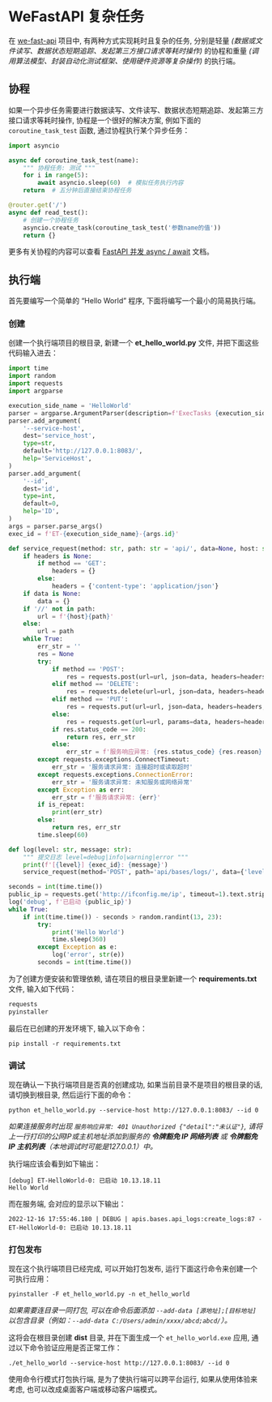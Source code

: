 # WeFastAPI 复杂任务

在 [we-fast-api](https://github.com/hekaiyou/we-fast-api) 项目中, 有两种方式实现耗时且复杂的任务, 分别是轻量 *(数据或文件读写、数据状态短期追踪、发起第三方接口请求等耗时操作)* 的协程和重量 *(调用算法模型、封装自动化测试框架、使用硬件资源等复杂操作)* 的执行端。

## 协程

如果一个异步任务需要进行数据读写、文件读写、数据状态短期追踪、发起第三方接口请求等耗时操作, 协程是一个很好的解决方案, 例如下面的 `coroutine_task_test` 函数, 通过协程执行某个异步任务：

```python
import asyncio

async def coroutine_task_test(name):
    """ 协程任务: 测试 """
    for i in range(5):
        await asyncio.sleep(60)  # 模拟任务执行内容
    return  # 五分钟后直接结束协程任务

@router.get('/')
async def read_test():
    # 创建一个协程任务
    asyncio.create_task(coroutine_task_test('参数name的值'))
    return {}
```

更多有关协程的内容可以查看 [FastAPI 并发 async / await](https://fastapi.tiangolo.com/zh/async/) 文档。

## 执行端

首先要编写一个简单的 “Hello World” 程序, 下面将编写一个最小的简易执行端。

### 创建

创建一个执行端项目的根目录, 新建一个 **et_hello_world.py** 文件, 并把下面这些代码输入进去：

```python
import time
import random
import requests
import argparse

execution_side_name = 'HelloWorld'
parser = argparse.ArgumentParser(description=f'ExecTasks {execution_side_name}')
parser.add_argument(
    '--service-host',
    dest='service_host',
    type=str,
    default='http://127.0.0.1:8083/',
    help='ServiceHost',
)
parser.add_argument(
    '--id',
    dest='id',
    type=int,
    default=0,
    help='ID',
)
args = parser.parse_args()
exec_id = f'ET-{execution_side_name}-{args.id}'

def service_request(method: str, path: str = 'api/', data=None, host: str = args.service_host, headers=None, is_repeat: bool = True, **kw):
    if headers is None:
        if method == 'GET':
            headers = {}
        else:
            headers = {'content-type': 'application/json'}
    if data is None:
        data = {}
    if '//' not in path:
        url = f'{host}{path}'
    else:
        url = path
    while True:
        err_str = ''
        res = None
        try:
            if method == 'POST':
                res = requests.post(url=url, json=data, headers=headers, **kw)
            elif method == 'DELETE':
                res = requests.delete(url=url, json=data, headers=headers, **kw)
            elif method == 'PUT':
                res = requests.put(url=url, json=data, headers=headers, **kw)
            else:
                res = requests.get(url=url, params=data, headers=headers, **kw)
            if res.status_code == 200:
                return res, err_str
            else:
                err_str = f'服务响应异常: {res.status_code} {res.reason} {res.text}'
        except requests.exceptions.ConnectTimeout:
            err_str = '服务请求异常: 连接超时或读取超时'
        except requests.exceptions.ConnectionError:
            err_str = '服务请求异常: 未知服务或网络异常'
        except Exception as err:
            err_str = f'服务请求异常: {err}'
        if is_repeat:
            print(err_str)
        else:
            return res, err_str
        time.sleep(60)

def log(level: str, message: str):
    """ 提交日志 level=debug|info|warning|error """
    print(f'[{level}] {exec_id}: {message}')
    service_request(method='POST', path='api/bases/logs/', data={'level': level, 'message': f'{exec_id}: {message}'})

seconds = int(time.time())
public_ip = requests.get('http://ifconfig.me/ip', timeout=1).text.strip()
log('debug', f'已启动 {public_ip}')
while True:
    if int(time.time()) - seconds > random.randint(13, 23):
        try:
            print('Hello World')
            time.sleep(360)
        except Exception as e:
            log('error', str(e))
        seconds = int(time.time())
```

为了创建方便安装和管理依赖, 请在项目的根目录里新建一个 **requirements.txt** 文件, 输入如下代码：

```python
requests
pyinstaller
```

最后在已创建的开发环境下, 输入以下命令：

```shell
pip install -r requirements.txt
```

### 调试

现在确认一下执行端项目是否真的创建成功, 如果当前目录不是项目的根目录的话, 请切换到根目录, 然后运行下面的命令：

```shell
python et_hello_world.py --service-host http://127.0.0.1:8083/ --id 0
```

*如果连接服务时出现 `服务响应异常: 401 Unauthorized {"detail":"未认证"}`, 请将上一行打印的公网IP或主机地址添加到服务的 **令牌豁免 IP 网络列表** 或 **令牌豁免 IP 主机列表**（本地调试时可能是127.0.0.1）中。*

执行端应该会看到如下输出：

```shell
[debug] ET-HelloWorld-0: 已启动 10.13.18.11
Hello World
```

而在服务端, 会对应的显示以下输出：

```shell
2022-12-16 17:55:46.180 | DEBUG | apis.bases.api_logs:create_logs:87 - ET-HelloWorld-0: 已启动 10.13.18.11
```

### 打包发布

现在这个执行端项目已经完成, 可以开始打包发布, 运行下面这行命令来创建一个可执行应用：

```shell
pyinstaller -F et_hello_world.py -n et_hello_world
```

*如果需要连目录一同打包, 可以在命令后面添加 `--add-data [源地址];[目标地址]` 以包含目录（例如：`--add-data C:/Users/admin/xxxx/abcd;abcd/`）。*

这将会在根目录创建 **dist** 目录, 并在下面生成一个 `et_hello_world.exe` 应用, 通过以下命令验证应用是否正常工作：

```shell
./et_hello_world --service-host http://127.0.0.1:8083/ --id 0
```

使用命令行模式打包执行端, 是为了使执行端可以跨平台运行, 如果从使用体验来考虑, 也可以改成桌面客户端或移动客户端模式。
